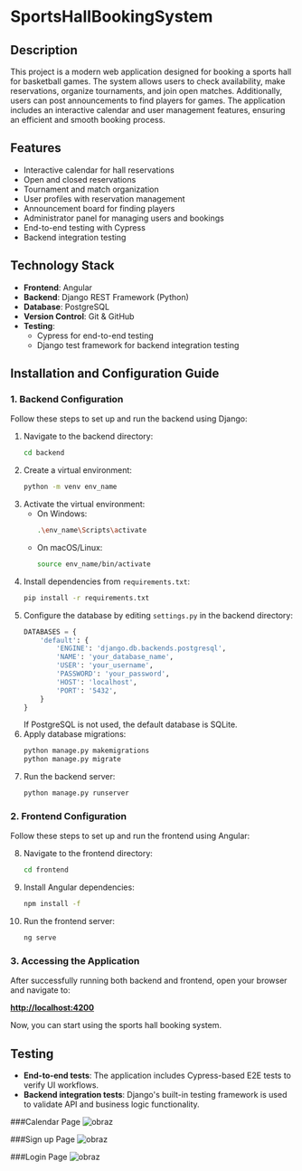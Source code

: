 # SportsHallBookingSystem

## Description
This project is a modern web application designed for booking a sports hall for basketball games. The system allows users to check availability, make reservations, organize tournaments, and join open matches. Additionally, users can post announcements to find players for games. The application includes an interactive calendar and user management features, ensuring an efficient and smooth booking process.

## Features
- Interactive calendar for hall reservations
- Open and closed reservations
- Tournament and match organization
- User profiles with reservation management
- Announcement board for finding players
- Administrator panel for managing users and bookings
- End-to-end testing with Cypress
- Backend integration testing

## Technology Stack
- **Frontend**: Angular  
- **Backend**: Django REST Framework (Python)  
- **Database**: PostgreSQL  
- **Version Control**: Git & GitHub  
- **Testing**:  
  - Cypress for end-to-end testing  
  - Django test framework for backend integration testing  

## Installation and Configuration Guide

### 1. Backend Configuration
Follow these steps to set up and run the backend using Django:

1. Navigate to the backend directory:
   ```sh
   cd backend
   ```
2. Create a virtual environment:
   ```sh
   python -m venv env_name
   ```
3. Activate the virtual environment:
   - On Windows:
     ```sh
     .\env_name\Scripts\activate
     ```
   - On macOS/Linux:
     ```sh
     source env_name/bin/activate
     ```
4. Install dependencies from `requirements.txt`:
   ```sh
   pip install -r requirements.txt
   ```
5. Configure the database by editing `settings.py` in the backend directory:
   ```python
   DATABASES = {
       'default': {
           'ENGINE': 'django.db.backends.postgresql',
           'NAME': 'your_database_name',
           'USER': 'your_username',
           'PASSWORD': 'your_password',
           'HOST': 'localhost',
           'PORT': '5432',
       }
   }
   ```
   If PostgreSQL is not used, the default database is SQLite.
6. Apply database migrations:
   ```sh
   python manage.py makemigrations
   python manage.py migrate
   ```
7. Run the backend server:
   ```sh
   python manage.py runserver
   ```

### 2. Frontend Configuration
Follow these steps to set up and run the frontend using Angular:

8. Navigate to the frontend directory:
   ```sh
   cd frontend
   ```
9. Install Angular dependencies:
   ```sh
   npm install -f
   ```
10. Run the frontend server:
    ```sh
    ng serve
    ```

### 3. Accessing the Application
After successfully running both backend and frontend, open your browser and navigate to:

**[http://localhost:4200](http://localhost:4200)**

Now, you can start using the sports hall booking system.

## Testing
- **End-to-end tests**: The application includes Cypress-based E2E tests to verify UI workflows.
- **Backend integration tests**: Django's built-in testing framework is used to validate API and business logic functionality.

###Calendar Page
![obraz](https://github.com/user-attachments/assets/750c3f78-1431-4343-8390-5120daba91ec)


###Sign up Page
![obraz](https://github.com/user-attachments/assets/72a32e4d-8722-43bf-ab7a-1561a1612b82)


###Login Page
![obraz](https://github.com/user-attachments/assets/2b4398d7-7011-43df-8f44-1dd79cf7c31e)



